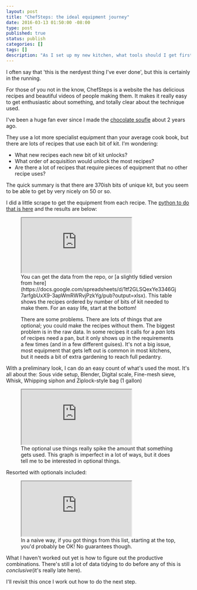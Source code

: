 ```yaml
---
layout: post
title: "ChefSteps: the ideal equipment journey"
date: 2016-03-13 01:50:00 -08:00
type: post
published: true
status: publish
categories: []
tags: []
description: "As I set up my new kitchen, what tools should I get first to let me make the most food? Here's one way to find out I suppose!"
---
```


I often say that 'this is the nerdyest thing I've ever done', but this is certainly in the running.

For those of you not in the know, ChefSteps is a website the has delicious recipes and beautiful videos of people making them. It makes it really easy to get enthusiastic about something, and totally clear about the technique used.

I've been a huge fan ever since I made the [chocolate soufle](https://www.chefsteps.com/activities/molten-chocolate-souffle) about 2 years ago.

They use a lot more specialist equipment than your average cook book, but there are lots of recipes that use each bit of kit. I'm wondering: 

* What new recipes each new bit of kit unlocks?
* What order of acquisition would unlock the most recipes?
* Are there a lot of recipes that require pieces of equipment that no other recipe uses?

The quick summary is that there are 370ish bits of unique kit, but you seem to be able to get by very nicely on 50 or so.

I did a little scrape to get the equipment from each recipe. The [python to do that is here](https://github.com/notionparallax/ChefstepsEquipment) and the results are below:
<figure>
<iframe src="https://docs.google.com/spreadsheets/d/1tf2GLSQexYe3346Gj7arfgbUxX9-3apWmRWRvjPzkYg/pubhtml?gid=2142707859&amp;single=true&amp;widget=true&amp;headers=false"></iframe>
<figcaption>
You can get the data from the repo, or [a slightly tidied version from here](https://docs.google.com/spreadsheets/d/1tf2GLSQexYe3346Gj7arfgbUxX9-3apWmRWRvjPzkYg/pub?output=xlsx). This table shows the recipes ordered by number of bits of kit needed to make them. For an easy life, start at the bottom!

There are some problems. There are lots of things that are optional; you could make the recipes without them. The biggest problem is in the raw data. In some recipes it calls for a _pan_ lots of recipes need a pan, but it only shows up in the requirements a few times (and in a few different guises). It's not a big issue, most equipment that gets left out is common in most kitchens, but it needs a bit of extra gardening to reach full pedantry.
</figcaption>
</figure>

With a preliminary look, I can do an easy count of what's used the most. It's all about the: Sous vide setup, Blender, Digital scale, Fine-mesh sieve, Whisk, Whipping siphon and Ziplock-style bag (1 gallon)

<figure>
<iframe src="https://docs.google.com/spreadsheets/d/1tf2GLSQexYe3346Gj7arfgbUxX9-3apWmRWRvjPzkYg/pubchart?oid=1921581789&amp;format=interactive"></iframe>
<figcaption>
The optional use things really spike the amount that something gets used. This graph is imperfect in a lot of ways, but it does tell me to be interested in optional things.
</figcaption>
</figure>

Resorted with optionals included:

<figure>
<iframe src="https://docs.google.com/spreadsheets/d/1tf2GLSQexYe3346Gj7arfgbUxX9-3apWmRWRvjPzkYg/pubhtml?gid=602899321&amp;single=true&amp;widget=true&amp;headers=false"></iframe>
<figcaption>
In a naive way, if you got things from this list, starting at the top, you'd probably be OK! No guarantees though.
</figcaption>
</figure>

What I haven't worked out yet is how to figure out the productive combinations. There's still a lot of data tidying to do before any of this is _conclusive_(it's really late here).

I'll revisit this once I work out how to do the next step.
